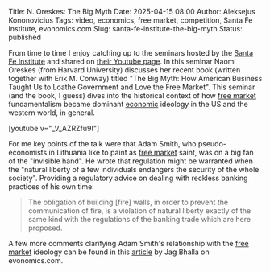 Title: N. Oreskes: The Big Myth
Date: 2025-04-15 08:00
Author: Aleksejus Kononovicius
Tags: video, economics, free market, competition, Santa Fe Institute, evonomics.com
Slug: santa-fe-institute-the-big-myth
Status: published

From time to time I enjoy catching up to the seminars hosted by the [Santa
Fe Institute](https://www.santafe.edu/) and shared on [their Youtube
page](https://www.youtube.com/@SFIScience). In this seminar Naomi Oreskes
(from Harvard University) discusses her recent book (written together with
Erik M. Conway) titled "The Big Myth: How American Business Taught Us to
Loathe Government and Love the Free Market". This seminar (and the book, I
guess) dives into the historical context of how [free
market](/tag/free-market/) fundamentalism became dominant
[economic](/tag/economics) ideology in the US and the western world, in
general.

[youtube v="_V_AZRZfu9I"]

For me key points of the talk were that Adam Smith, who pseudo-economists in
Lithuania like to paint as [free market](/tag/free-market/) saint, was on a
big fan of the "invisible hand". He wrote that regulation might be warranted
when the "natural liberty of a few individuals endangers the security of the
whole society". Providing a regulatory advice on dealing with reckless
banking practices of his own time:

> The obligation of building [fire] walls, in order to prevent the
> communication of fire, is a violation of natural liberty exactly of the
> same kind with the regulations of the banking trade which are here
> proposed.

A few more comments clarifying Adam Smith's relationship with the [free
market](/tag/free-market/) ideology can be found in this
[article](https://evonomics.com/stop-associating-adam-smith-with-laissez-faire-economics/)
by Jag Bhalla on evonomics.com.
